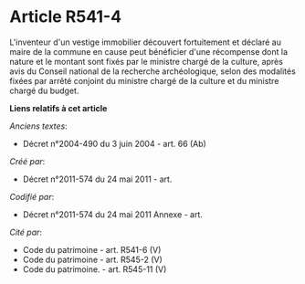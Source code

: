 # Article R541-4

L'inventeur d'un vestige immobilier découvert fortuitement et déclaré au maire de la commune en cause peut bénéficier d'une
récompense dont la nature et le montant sont fixés par le ministre chargé de la culture, après avis du Conseil national de la
recherche archéologique, selon des modalités fixées par arrêté conjoint du ministre chargé de la culture et du ministre
chargé du budget.

**Liens relatifs à cet article**

_Anciens textes_:

  - Décret n°2004-490 du 3 juin 2004 - art. 66 (Ab)

_Créé par_:

  - Décret n°2011-574 du 24 mai 2011  - art.

_Codifié par_:

  - Décret n°2011-574 du 24 mai 2011 Annexe - art.

_Cité par_:

  - Code du patrimoine - art. R541-6 (V)
  - Code du patrimoine - art. R545-2 (V)
  - Code du patrimoine. - art. R545-11 (V)
